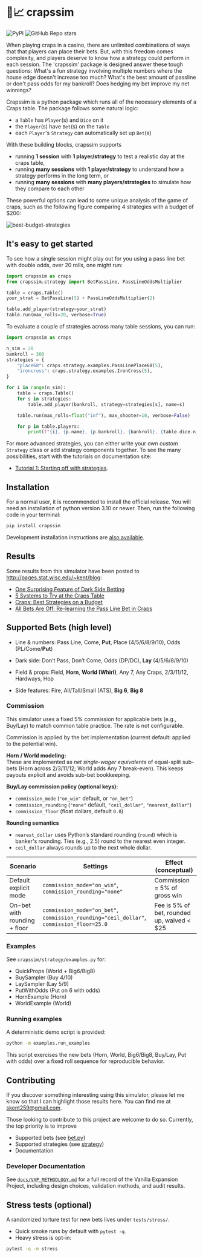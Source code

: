# :game_die::chart_with_upwards_trend: crapssim
![PyPI](https://img.shields.io/pypi/v/crapssim)
![GitHub Repo stars](https://img.shields.io/github/stars/skent259/crapssim?style=social)

When playing craps in a casino, there are unlimited combinations of ways that that players can place their bets. But, with this freedom comes complexity, and players deserve to know how a strategy could perform in each session. The 'crapssim' package is designed answer these tough questions: What's a fun strategy involving multiple numbers where the house edge doesn't increase too much? What's the best amount of passline or don't pass odds for my bankroll? Does hedging my bet improve my net winnings? 

Crapssim is a python package which runs all of the necessary elements of a Craps table.  The package follows some natural logic: 

- a `Table` has `Player`(s) and `Dice` on it
- the `Player`(s) have `Bet`(s) on the `Table` 
- each `Player`'s `Strategy` can automatically set up `Bet`(s)

With these building blocks, crapssim supports 

- running **1 session** with **1 player/strategy** to test a realistic day at the craps table,
- running **many sessions** with **1 player/strategy** to understand how a strategy performs in the long term, or
- running **many sessions** with **many players/strategies** to simulate how they compare to each other

These powerful options can lead to some unique analysis of the game of craps, such as the following figure comparing 4 strategies with a budget of $200:

![best-budget-strategies](https://user-images.githubusercontent.com/41379385/109597132-404bc280-7add-11eb-848c-1981d57d100a.png)

## It's easy to get started

To see how a single session might play out for you using a pass line bet with double odds, over 20 rolls, one might run:

```python
import crapssim as craps
from crapssim.strategy import BetPassLine, PassLineOddsMultiplier

table = craps.Table()
your_strat = BetPassLine(5) + PassLineOddsMultiplier(2)

table.add_player(strategy=your_strat)
table.run(max_rolls=20, verbose=True)
```

To evaluate a couple of strategies across many table sessions, you can run:

```python
import crapssim as craps

n_sim = 20
bankroll = 300
strategies = {
    "place68": craps.strategy.examples.PassLinePlace68(5),
    "ironcross": craps.strategy.examples.IronCross(5),
}

for i in range(n_sim):
    table = craps.Table()
    for s in strategies:
        table.add_player(bankroll, strategy=strategies[s], name=s)

    table.run(max_rolls=float("inf"), max_shooter=10, verbose=False)

    for p in table.players:
        print(f"{i}, {p.name}, {p.bankroll}, {bankroll}, {table.dice.n_rolls}")
```

For more advanced strategies, you can either write your own custom `Strategy` class or add strategy components together. To see the many possibilities, start with the tutorials on documentation site: 

* [Tutorial 1: Starting off with strategies](https://skent259.github.io/crapssim/tutorial-strategy-01.html). 

## Installation

For a normal user, it is recommended to install the official release. You will 
need an installation of python version 3.10 or newer.  Then, run the following 
code in your terminal: 

```python
pip install crapssim
```

Development installation instructions are [also available](./docs/installation.md).

## Results

Some results from this simulator have been posted to http://pages.stat.wisc.edu/~kent/blog:
- [One Surprising Feature of Dark Side Betting](https://pages.stat.wisc.edu/~kent/blog/2021.10.24/dark-side-surprises.html)
- [5 Systems to Try at the Craps Table](http://pages.stat.wisc.edu/~kent/blog/2021.02.22/five_craps_systems.html)
- [Craps: Best Strategies on a Budget](http://pages.stat.wisc.edu/~kent/blog/2019.07.31_Craps_Budget/craps_best-strategies-on-a-budget.html)
- [All Bets Are Off: Re-learning the Pass Line Bet in Craps](http://pages.stat.wisc.edu/~kent/blog/2019.02.28_Craps_Passline/passline-and-odds.html)


## Supported Bets (high level)

- Line & numbers: Pass Line, Come, **Put**, Place (4/5/6/8/9/10), Odds (PL/Come/**Put**)

- Dark side: Don’t Pass, Don’t Come, Odds (DP/DC), **Lay** (4/5/6/8/9/10)
- Field & props: Field, **Horn**, **World (Whirl)**, Any 7, Any Craps, 2/3/11/12, Hardways, Hop
- Side features: Fire, All/Tall/Small (ATS), **Big 6**, **Big 8**

### Commission

This simulator uses a fixed 5% commission for applicable bets (e.g., Buy/Lay) to match common table practice. The rate is not configurable.

Commission is applied by the bet implementation (current default: applied to the potential win).

**Horn / World modeling:**  
These are implemented as *net single-wager equivalents* of equal-split sub-bets (Horn across 2/3/11/12; World adds Any 7 break-even). This keeps payouts explicit and avoids sub-bet bookkeeping.

**Buy/Lay commission policy (optional keys):**
- `commission_mode` (`"on_win"` default, or `"on_bet"`)
- `commission_rounding` (`"none"` default, `"ceil_dollar"`, `"nearest_dollar"`)
- `commission_floor` (float dollars, default `0.0`)

**Rounding semantics**
- `nearest_dollar` uses Python’s standard rounding (`round`) which is banker's rounding.
  Ties (e.g., 2.5) round to the nearest even integer.
- `ceil_dollar` always rounds up to the next whole dollar.

| Scenario                         | Settings                                                                  | Effect (conceptual)                            |
|----------------------------------|---------------------------------------------------------------------------|-----------------------------------------------|
| Default explicit mode            | `commission_mode="on_win"`, `commission_rounding="none"` | Commission = 5% of gross win                  |
| On-bet with rounding + floor     | `commission_mode="on_bet"`, `commission_rounding="ceil_dollar"`, `commission_floor=25.0` | Fee is 5% of bet, rounded up, waived < $25 |

### Examples

See `crapssim/strategy/examples.py` for:
- QuickProps (World + Big6/Big8)
- BuySampler (Buy 4/10)
- LaySampler (Lay 5/9)
- PutWithOdds (Put on 6 with odds)
- HornExample (Horn)
- WorldExample (World)

### Running examples
A deterministic demo script is provided:

```bash
python -m examples.run_examples
```

This script exercises the new bets (Horn, World, Big6/Big8, Buy/Lay, Put with odds)
over a fixed roll sequence for reproducible behavior.


## Contributing

If you discover something interesting using this simulator, please let me know so that I can highlight those results here.  You can find me at skent259@gmail.com.

Those looking to contribute to this project are welcome to do so.  Currently, the top priority is to improve

- Supported bets (see [bet.py](https://github.com/skent259/crapssim/blob/main/crapssim/bet.py))
- Supported strategies (see [strategy](https://github.com/skent259/crapssim/tree/main/crapssim/strategy))
- Documentation




### Developer Documentation
See [`docs/VXP_METHODLOGY.md`](docs/VXP_METHODLOGY.md) for a full record of the Vanilla Expansion Project,
including design choices, validation methods, and audit results.


## Stress tests (optional)

A randomized torture test for new bets lives under `tests/stress/`.

- Quick smoke runs by default with `pytest -q`.
- Heavy stress is opt-in:

```bash
pytest -q -m stress
```
